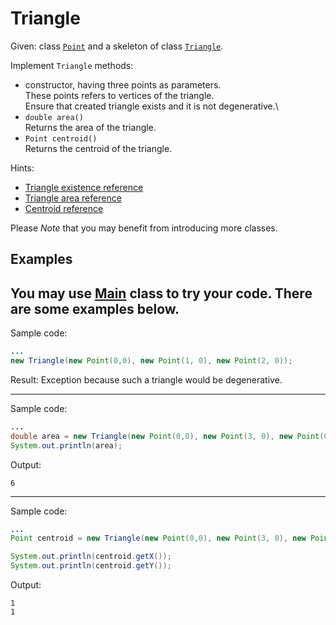 # Triangle

Given: class [`Point`](src/main/java/com/epam/rd/autotasks/triangle/Point.java) and a skeleton of class [`Triangle`](src/main/java/com/epam/rd/autotasks/triangle/Triangle.java).

Implement `Triangle` methods:

* constructor, having three points as parameters.\
    These points refers to vertices of the triangle.\
    Ensure that created triangle exists and it is not degenerative.\
* `double area()`\
    Returns the area of the triangle.
* `Point centroid()`\
    Returns the centroid of the triangle.

Hints:
* [Triangle existence reference](https://en.wikipedia.org/wiki/Triangle#Existence_of_a_triangle)
* [Triangle area reference](https://en.wikipedia.org/wiki/Triangle#Computing_the_area_of_a_triangle)
* [Centroid reference](https://en.wikipedia.org/wiki/Centroid)

Please *Note* that you may benefit from introducing more classes.
 
## Examples
You may use [Main](src/test/java/com/epam/rd/autotasks/triangle/Main.java) class to try your code.
There are some examples below.
---
Sample code:
```java
...
new Triangle(new Point(0,0), new Point(1, 0), new Point(2, 0));
```

Result: Exception because such a triangle would be degenerative.

---
Sample code:
```java
...
double area = new Triangle(new Point(0,0), new Point(3, 0), new Point(0, 4)).area();
System.out.println(area);
```

Output:

```
6
```

---
Sample code:
```java
...
Point centroid = new Triangle(new Point(0,0), new Point(3, 0), new Point(0, 3)).centroid();

System.out.println(centroid.getX());
System.out.println(centroid.getY());
```

Output:

```
1
1
```
